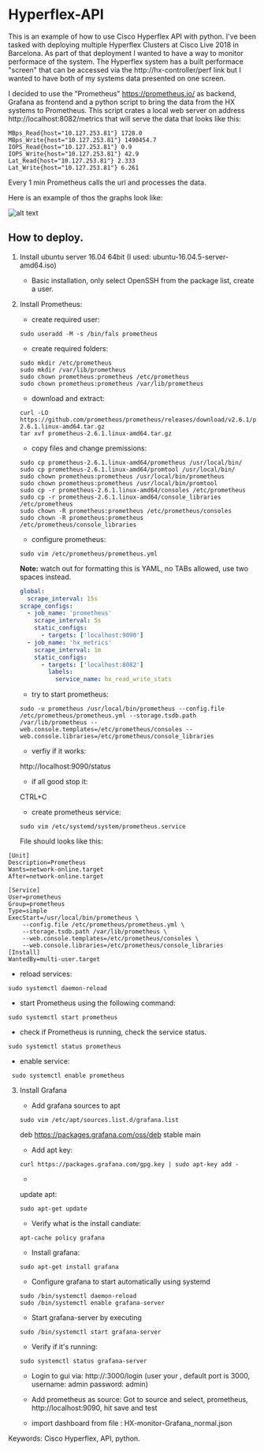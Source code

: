 # Hyperflex-API

This is an example of how to use Cisco Hyperflex API with python. I've been tasked with deploying multiple Hyperflex Clusters at Cisco Live 2018 in Barcelona. As part of that deployment I wanted to have a way to monitor performace of the system. The Hyperflex system has a built performace "screen" that can be accessed via the http://hx-controller/perf link but I wanted to have both of my systems data presented on one screen. 

I decided to use the "Prometheus" https://prometheus.io/ as backend, Grafana as frontend and a python script to bring the data from the HX systems to Prometheus. This script crates a local web server on address http://localhost:8082/metrics that will serve the data that looks like this: 
```
MBps_Read{host="10.127.253.81"} 1728.0 
MBps_Write{host="10.127.253.81"} 1490454.7 
IOPS_Read{host="10.127.253.81"} 0.9 
IOPS_Write{host="10.127.253.81"} 42.9 
Lat_Read{host="10.127.253.81"} 2.333 
Lat_Write{host="10.127.253.81"} 6.261
```
Every 1 min Prometheus calls the url and processes the data.

Here is an example of thos the graphs look like:

![alt text](https://github.com/Kris-Sekula/Hyperflex-API/blob/master/cl2018-stats-example.png "Graphana Dashboard")

## How to deploy.

1. Install ubuntu server 16.04 64bit (I used: ubuntu-16.04.5-server-amd64.iso)
    * Basic installation, only select OpenSSH from the package list, create a user.
2. Install Prometheus:
   * create required user:
   ```
   sudo useradd -M -s /bin/fals prometheus
   ```
   * create required folders:
   ```
   sudo mkdir /etc/prometheus
   sudo mkdir /var/lib/prometheus
   sudo chown prometheus:prometheus /etc/prometheus
   sudo chown prometheus:prometheus /var/lib/prometheus
   ```
   * download and extract:
   ```
   curl -LO https://github.com/prometheus/prometheus/releases/download/v2.6.1/prometheus-2.6.1.linux-amd64.tar.gz
   tar xvf prometheus-2.6.1.linux-amd64.tar.gz
   ```
   * copy files and change premissions:
   ```
   sudo cp prometheus-2.6.1.linux-amd64/prometheus /usr/local/bin/
   sudo cp prometheus-2.6.1.linux-amd64/promtool /usr/local/bin/
   sudo chown prometheus:prometheus /usr/local/bin/prometheus
   sudo chown prometheus:prometheus /usr/local/bin/promtool
   sudo cp -r prometheus-2.6.1.linux-amd64/consoles /etc/prometheus
   sudo cp -r prometheus-2.6.1.linux-amd64/console_libraries /etc/prometheus
   sudo chown -R prometheus:prometheus /etc/prometheus/consoles
   sudo chown -R prometheus:prometheus /etc/prometheus/console_libraries
   ```
   * configure prometheus:
   ```
   sudo vim /etc/prometheus/prometheus.yml
   ```
   **Note:** watch out for formatting this is YAML, no TABs allowed, use two spaces instead.

   ```yaml
   global:
     scrape_interval: 15s
   scrape_configs:
     - job_name: 'prometheus'
       scrape_interval: 5s
       static_configs:
         - targets: ['localhost:9090']
     - job_name: 'hx_metrics'
       scrape_interval: 1m
       static_configs:
         - targets: ['localhost:8082']
           labels:
             service_name: hx_read_write_stats
   ```
   * try to start prometheus:
   ```
   sudo -u prometheus /usr/local/bin/prometheus --config.file /etc/prometheus/prometheus.yml --storage.tsdb.path /var/lib/prometheus --web.console.templates=/etc/prometheus/consoles --web.console.libraries=/etc/prometheus/console_libraries
   ```
   * verfiy if it works:
   
   http://localhost:9090/status

   * if all good stop it:
   
   CTRL+C
	
   * create prometheus service:
   ```
   sudo vim /etc/systemd/system/prometheus.service
   ```
   File should looks like this:
```
[Unit]
Description=Prometheus
Wants=network-online.target
After=network-online.target

[Service]
User=prometheus
Group=prometheus
Type=simple
ExecStart=/usr/local/bin/prometheus \
	--config.file /etc/prometheus/prometheus.yml \
	--storage.tsdb.path /var/lib/prometheus \
	--web.console.templates=/etc/prometheus/consoles \
	--web.console.libraries=/etc/prometheus/console_libraries
[Install]
WantedBy=multi-user.target
```
   * reload services:
   ```
   sudo systemctl daemon-reload
   ```
   * start Prometheus using the following command:
   ```
   sudo systemctl start prometheus
   ```
   * check if Prometheus is running, check the service status.
   ```
   sudo systemctl status prometheus
   ```
   * enable service:
   ```
	sudo systemctl enable prometheus
   ```
3. Install Grafana
   * Add grafana sources to apt
   ```
   sudo vim /etc/apt/sources.list.d/grafana.list
   ```
   deb https://packages.grafana.com/oss/deb stable main

   * Add apt key:
   ```
   curl https://packages.grafana.com/gpg.key | sudo apt-key add -
   ```
   * 
   update apt:
   ```
   sudo apt-get update
   ```
   * Verify what is the install candiate:
   ```
   apt-cache policy grafana
   ```
   * Install grafana:
   ```
   sudo apt-get install grafana
   ```
   * Configure grafana to start automatically using systemd
   ```
   sudo /bin/systemctl daemon-reload
   sudo /bin/systemctl enable grafana-server
   ```
   * Start grafana-server by executing
   ```
   sudo /bin/systemctl start grafana-server
   ```
   * Verify if it's running:
   ```
   sudo systemctl status grafana-server
   ```
   * Login to gui via:
   http://<ip>:3000/login (user your <ip>, default port is 3000, username: admin password: admin)

   * Add prometheus as source:
   Got to source and select, prometheus, http://localhost:9090, hit save and test
   
   * import dashboard from file : HX-monitor-Grafana_normal.json

Keywords: Cisco Hyperflex, API, python.
